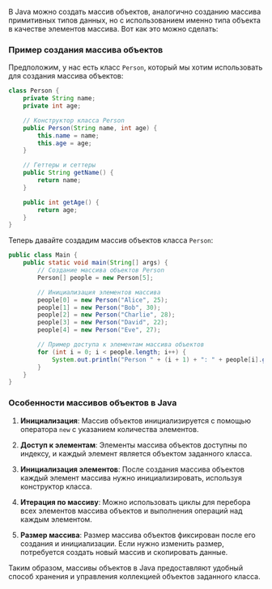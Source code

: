 В Java можно создать массив объектов, аналогично созданию массива примитивных типов данных, но с использованием именно типа объекта в качестве элементов массива. Вот как это можно сделать:

### Пример создания массива объектов

Предположим, у нас есть класс `Person`, который мы хотим использовать для создания массива объектов:

```java
class Person {
    private String name;
    private int age;

    // Конструктор класса Person
    public Person(String name, int age) {
        this.name = name;
        this.age = age;
    }

    // Геттеры и сеттеры
    public String getName() {
        return name;
    }

    public int getAge() {
        return age;
    }
}
```

Теперь давайте создадим массив объектов класса `Person`:

```java
public class Main {
    public static void main(String[] args) {
        // Создание массива объектов Person
        Person[] people = new Person[5];

        // Инициализация элементов массива
        people[0] = new Person("Alice", 25);
        people[1] = new Person("Bob", 30);
        people[2] = new Person("Charlie", 28);
        people[3] = new Person("David", 22);
        people[4] = new Person("Eve", 27);

        // Пример доступа к элементам массива объектов
        for (int i = 0; i < people.length; i++) {
            System.out.println("Person " + (i + 1) + ": " + people[i].getName() + ", Age: " + people[i].getAge());
        }
    }
}
```

### Особенности массивов объектов в Java

1. **Инициализация**: Массив объектов инициализируется с помощью оператора `new` с указанием количества элементов.
   
2. **Доступ к элементам**: Элементы массива объектов доступны по индексу, и каждый элемент является объектом заданного класса.

3. **Инициализация элементов**: После создания массива объектов каждый элемент массива нужно инициализировать, используя конструктор класса.

4. **Итерация по массиву**: Можно использовать циклы для перебора всех элементов массива объектов и выполнения операций над каждым элементом.

5. **Размер массива**: Размер массива объектов фиксирован после его создания и инициализации. Если нужно изменить размер, потребуется создать новый массив и скопировать данные.

Таким образом, массивы объектов в Java предоставляют удобный способ хранения и управления коллекцией объектов заданного класса.